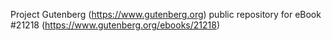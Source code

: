Project Gutenberg (https://www.gutenberg.org) public repository for eBook #21218 (https://www.gutenberg.org/ebooks/21218)

